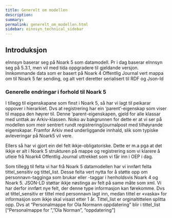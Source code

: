```yaml
---
title: Generelt om modellen
description:
summary:
permalink: generelt_om_modellen.html
sidebar: einnsyn_technical_sidebar
---
```


## Introduksjon
eInnsyn baserar seg på Noark 5 som datamodell. Pr i dag baserar eInnsyn seg på 5.3.1, men vil med tida oppgradere til gjeldande versjon.
Innkommande data som er basert på Noark 4 Offentlig Journal vert mappa om til Noark 5 før sending, og alt vert deretter serialisert til RDF og Json-ld

### Generelle endringar i forhold til Noark 5
I tillegg til eigenskapane som finst i Noark 5, så har vi lagt til peikarar oppover i hierarkiet. Dvs at registrering har ein ‘parent’-eigenskap som viser til mappa den høyrer til. Denne ‘parent-eigenskapen, gjeld for alle klassar med unttak av Arkiv-klassen. Noko av bakgrunnen for dette er at vi ser på modellen som meir sentrert rundt registrering/journalpost med tilhøyrande eigenskapar. Framfor Arkiv med underliggande innhald, slik som typiske avleveringar på Noark5 vil vere.

Ellers så har vi gjort ein del felt ikkje-obligatoriske. Dette er m.a pga at det ikkje er alt i Noark 5 strukturen på mappe og registrering som vi klarere å utleie frå Noark4 Offentlig Journal uttrekket som vi får inn i OEP i dag.

Som tillegg til felta vi har frå Noark 5 datamodellen har vi innført felta tittel_sensitiv og tittel_list. Desse felta vert nytta for å støtte opp om personnavn-tagginga som brukar <pnavn> eller <personavn>-taggar i henholdsvis Noark 4 og Noark 5. JSON-LD støttar ikkje nøstinga av felt på same måte som xml. Vi har derfor innført nye felt, der denne type informasjon kan førekomme. Dvs at tittel_sensitiv er tittel med personnavn lagt inn, medan tittel er «vaska» for informasjon som ikkje skal visast etter 1 år. Tittel_list er orginaltittelen splitta opp. Dvs at “Personalmappe for Ola Normann oppdatering” blir i tittel_list [“Personalmappe for ”,”Ola Norman”, “oppdatering”]
